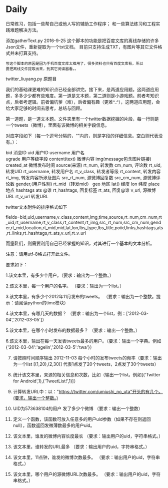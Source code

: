 # Daily
日常练习，包括一些帮自己或他人写的辅助工作程序；
和一些算法练习和工程实践难题解决方法。

添加gatherText.py    2016-9-25
	这个脚本的功能是把百度文库的离线存储的许多Json文件，重新提取为一个txt文档。
	目前只支持生成TXT，有图片等其它文件格式并未打算支持。

	写这个脚本的原因是因为手机百度文库太难用了，很多资料也只有百度文库有，所以
	要把离线文件提取出来，到其它阅读器看。。


twitter_liuyang.py 原题目

我们的基础课更难的知识点已经全部讲完。接下来，是两道应用题。这两道应用题，多多少少都有些难度。第一道是文本题，第二道则是小游戏题。前者考知识点，后者考逻辑。前者偏坑爹（难），后者偏有趣（更难^_^），这两道应用题，会给大家足够的时间去思考，总结与回顾。

第一道题，是一道文本题。文件夹里有一个twitter数据挖掘的片段，每一行则是一个tweets（微博），里面有该微博的相关字段信息。

对应字段如下（每一个逗号分隔的，“”内的，则是字段的详细信息。空白则代表没有。）：

bid    消息ID 
uid     用户ID 
username 用户名  
ugrade 用户等级字段 
content(text) 微博内容
img(message包含图片链接) 
created_at 微博发布时间 
source(来源)
rt_num, 转发数 
cm_num, 评论数 
rt_uid, 转发UID
rt_username, 转发用户名
rt_v_class, 转发者等级 
rt_content, 转发内容 
rt_img, 转发内容所涉及图片 
src_rt_num, 源微博回复数 
src_cm_num, 源微博评论数 
gender,(用户性别) 
rt_mid（转发mid） 
geo 地区
lat() 经度
lon 纬度
place 地点
hashtags 
ats  @谁 
rt_hashtags, 回复标签
rt_ats, 回复@谁
v_url, 源微博URL 
rt_v_url 转发URL 


twitter文本附件的排序格式如下

fields=bid,uid,username,v_class,content,img,time,source,rt_num,cm_num,rt_uid,rt_username,rt_v_class,rt_content,rt_img,src_rt_num,src_cm_num,gender,rt_mid,location,rt_mid,mid,lat,lon,lbs_type,lbs_title,poiid,links,hashtags,ats,rt_links,rt_hashtags,rt_ats,v_url,rt_v_url


而童鞋们，则需要利用自己已经掌握的知识，对其进行一个基本的文本分析。


注意：请用utf-8格式打开此文件。

要求如下：

1.该文本里，有多少个用户。（要求：输出为一个整数。）

2.该文本里，每一个用户的名字。 （要求：输出为一个list。）

3.该文本里，有多少个2012年11月发布的tweets。 （要求：输出为一个整数。提示：请阅读python的time模块）

4.该文本里，有哪几天的数据？ （要求：输出为一个list，例：['2012-03-04','2012-03-05']）

5.该文本里，在哪个小时发布的数据最多？ （要求：输出一个整数。）

6.该文本里，输出在每一天发表tweets最多的用户。（要求：输出一个字典。例如 {'2012-03-04':'agelin','2012-03-5':'twa'}）

7. 请按照时间顺序输出 2012-11-03 每个小时的发布tweets的频率（要求：输出为一个list [(1,20),(2,30)] 代表1点发了20个tweets，2点发了30个tweets） 

8. 统计该文本里，来源的相关信息和次数，比如（输出一个list。例如[('Twitter for Android',1),('TweetList!',1)]）

9. 计算转发URL中：以："https://twitter.com/umiushi_no_uta"开头的有几个。(要求，输出一个整数。)

10. UID为573638104的用户 发了多少个微博 （要求：输出一个整数）

11. 定义一个函数，该函数可放入任意多的用户uid参数（如果不存在则返回null），函数返回发微薄数最多的用户uid。

12. 该文本里，谁发的微博内容长度最长 （要求：输出用户的uid，字符串格式。）

13. 该文本里，谁转发的URL最多 （要求：输出用户的uid，字符串格式。）

14. 该文本里，11点钟，谁发的微博次数最多。 （要求：输出用户的uid，字符串格式。）

15. 该文本里，哪个用户的源微博URL次数最多。 （要求：输出用户的uid，字符串格式。）